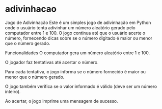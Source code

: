 # adivinhacao

Jogo de Adivinhação
Este é um simples jogo de adivinhação em Python onde o usuário tenta adivinhar um número aleatório gerado pelo computador entre 1 e 100. O jogo continua até que o usuário acerte o número, fornecendo dicas sobre se o número digitado é maior ou menor que o número gerado.

Funcionalidades
O computador gera um número aleatório entre 1 e 100.

O jogador faz tentativas até acertar o número.

Para cada tentativa, o jogo informa se o número fornecido é maior ou menor que o número gerado.

O jogo também verifica se o valor informado é válido (deve ser um número inteiro).

Ao acertar, o jogo imprime uma mensagem de sucesso.
